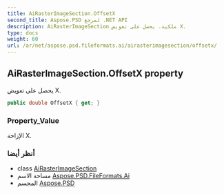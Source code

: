 ```yaml
---
title: AiRasterImageSection.OffsetX
second_title: Aspose.PSD لمرجع .NET API
description: AiRasterImageSection ملكية. يحصل على تعويض X.
type: docs
weight: 60
url: /ar/net/aspose.psd.fileformats.ai/airasterimagesection/offsetx/
---
```

## AiRasterImageSection.OffsetX property

يحصل على تعويض X.

```csharp
public double OffsetX { get; }
```

### Property_Value

الإزاحة X.

### أنظر أيضا

* class [AiRasterImageSection](../)
* مساحة الاسم [Aspose.PSD.FileFormats.Ai](../../airasterimagesection/)
* المجسم [Aspose.PSD](../../../)


